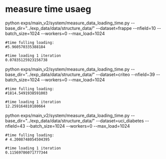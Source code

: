 
# measure time usaeg

python exps/main_v2/system/measure_data_loading_time.py --base_dir="../exp_data/data/structure_data/" --dataset=frappe --nfield=10 --batch_size=1024 --workers=0 --max_load=1024

    #time fulling loading:
    #5.960570335388184

    #time loading 1 iteration
    0.07835125923156738

python exps/main_v2/system/measure_data_loading_time.py --base_dir="../exp_data/data/structure_data/" --dataset=criteo --nfield=39 --batch_size=1024 --workers=0 --max_load=1024

    #time fulling loading:
    #1814.5491938591003

    #time loading 1 iteration
    12.259164810180664

python exps/main_v2/system/measure_data_loading_time.py --base_dir="../exp_data/data/structure_data/" --dataset=uci_diabetes --nfield=43 --batch_size=1024 --workers=0 --max_load=1024

    #time fulling loading:
    # 4.2008748054504395

    #time loading 1 iteration
    0.11569786071777344

